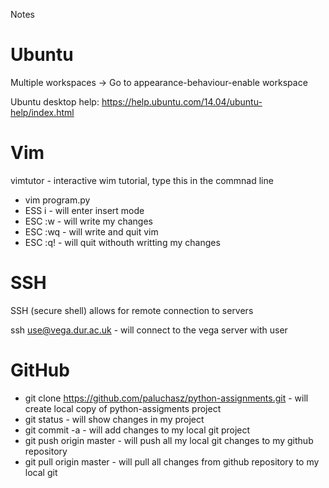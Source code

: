 Notes

Ubuntu
======

Multiple workspaces -> Go to appearance-behaviour-enable workspace

Ubuntu desktop help: https://help.ubuntu.com/14.04/ubuntu-help/index.html

Vim
===
vimtutor - interactive wim tutorial, type this in the commnad line

- vim program.py
- ESS i - will enter insert mode
- ESC :w - will write my changes
- ESC :wq - will write and quit vim
- ESC :q! - will quit withouth writting my changes

SSH
===

SSH (secure shell) allows for remote connection to servers

ssh use@vega.dur.ac.uk - will connect to the vega server with user 

GitHub
======

- git clone https://github.com/paluchasz/python-assignments.git - will create local copy of python-assigments project
- git status - will show changes in my project
- git commit -a - will add changes to my local git project
- git push origin master - will push all my local git changes to my github repository  
- git pull origin master - will pull all changes from github repository to my local git

